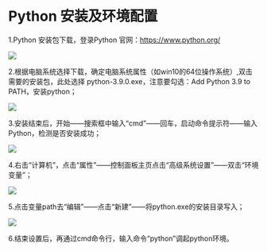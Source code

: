 # Python 安装及环境配置

1.Python 安装包下载，登录Python 官网：<https://www.python.org/>

![](https://cdn.jsdelivr.net/gh/XinweiWen/Pics/2020-10-27/1603790497892-1%20%E5%AE%98%E7%BD%91%E4%B8%8B%E8%BD%BD%E5%AE%89%E8%A3%85%E5%8C%85.png)


2.根据电脑系统选择下载，确定电脑系统属性（如win10的64位操作系统）,双击需要的安装包，此处选择 python-3.9.0.exe，注意要勾选：Add Python 3.9 to PATH，安装python；

![](https://cdn.jsdelivr.net/gh/XinweiWen/Pics/2020-10-27/1603790564257-2%20%E5%AE%89%E8%A3%85%E5%90%91%E5%AF%BC.png)


3.安装结束后，开始——搜索框中输入“cmd”——回车，启动命令提示符——输入Python，检测是否安装成功；

![](https://cdn.jsdelivr.net/gh/XinweiWen/Pics/2020-10-27/1603790586754-3%20%E5%AE%89%E8%A3%85%E6%88%90%E5%8A%9F.png)


4.右击“计算机”，点击“属性”——控制面板主页点击“高级系统设置”——双击“环境变量”；

![](https://cdn.jsdelivr.net/gh/XinweiWen/Pics/2020-10-27/1603790603957-4%20%E7%8E%AF%E5%A2%83%E9%85%8D%E7%BD%AE.png)


5.点击变量path去“编辑”——点击“新建”——将python.exe的安装目录写入；

![](https://cdn.jsdelivr.net/gh/XinweiWen/Pics/2020-10-27/1603790619841-5%20%E6%96%B0%E5%BB%BA%E7%8E%AF%E5%A2%83%E5%8F%98%E9%87%8F.png)


6.结束设置后，再通过cmd命令行，输入命令“python”调起python环境。

